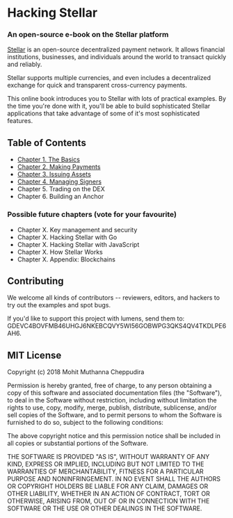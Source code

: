 # Hacking Stellar
### An open-source e-book on the Stellar platform

[Stellar](http://stellar.org) is an open-source decentralized payment network. It allows financial institutions, businesses, and individuals around the world to transact quickly and reliably.

Stellar supports multiple currencies, and even includes a decentralized exchange for quick and transparent cross-currency payments.

This online book introduces you to Stellar with lots of practical examples. By the time you're done with it, you'll be able to build sophisticated Stellar applications that take advantage of some of it's most sophisticated features.

## Table of Contents

* [Chapter 1. The Basics](https://github.com/0xfe/hacking-stellar/blob/master/1-launch.md)
* [Chapter 2. Making Payments](https://github.com/0xfe/hacking-stellar/blob/master/2-payments.md)
* [Chapter 3. Issuing Assets](https://github.com/0xfe/hacking-stellar/blob/master/3-assets.md)
* [Chapter 4. Managing Signers](https://github.com/0xfe/hacking-stellar/blob/master/4-multisig.md)
* Chapter 5. Trading on the DEX
* Chapter 6. Building an Anchor

### Possible future chapters (vote for your favourite)

* Chapter X. Key management and security
* Chapter X. Hacking Stellar with Go
* Chapter X. Hacking Stellar with JavaScript
* Chapter X. How Stellar Works
* Chapter X. Appendix: Blockchains

## Contributing

We welcome all kinds of contributors -- reviewers, editors, and hackers to try out the examples and spot bugs.

If you'd like to support this project with lumens, send them to: GDEVC4BOVFMB46UHGJ6NKEBCQVY5WI56GOBWPG3QKS4QV4TKDLPE6AH6.

## MIT License

Copyright (c) 2018 Mohit Muthanna Cheppudira

Permission is hereby granted, free of charge, to any person obtaining a copy
of this software and associated documentation files (the "Software"), to deal
in the Software without restriction, including without limitation the rights
to use, copy, modify, merge, publish, distribute, sublicense, and/or sell
copies of the Software, and to permit persons to whom the Software is
furnished to do so, subject to the following conditions:

The above copyright notice and this permission notice shall be included in all
copies or substantial portions of the Software.

THE SOFTWARE IS PROVIDED "AS IS", WITHOUT WARRANTY OF ANY KIND, EXPRESS OR
IMPLIED, INCLUDING BUT NOT LIMITED TO THE WARRANTIES OF MERCHANTABILITY,
FITNESS FOR A PARTICULAR PURPOSE AND NONINFRINGEMENT. IN NO EVENT SHALL THE
AUTHORS OR COPYRIGHT HOLDERS BE LIABLE FOR ANY CLAIM, DAMAGES OR OTHER
LIABILITY, WHETHER IN AN ACTION OF CONTRACT, TORT OR OTHERWISE, ARISING FROM,
OUT OF OR IN CONNECTION WITH THE SOFTWARE OR THE USE OR OTHER DEALINGS IN THE
SOFTWARE.





